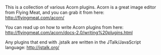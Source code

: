 This is a collection of various Acorn plugins.  Acorn is a great image editor from Flying Meat, and you can grab it from here: http://flyingmeat.com/acorn/

You can read up on how to write Acorn plugins from here:
http://flyingmeat.com/acorn/docs-2.0/writing%20plugins.html

Any plugins that end with .jstalk are written in the JTalk/JavaScript language:
http://jstalk.org/


